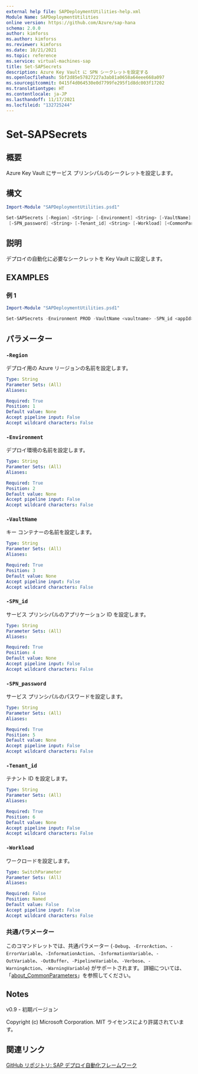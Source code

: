 ```yaml
---
external help file: SAPDeploymentUtilities-help.xml
Module Name: SAPDeploymentUtilities
online version: https://github.com/Azure/sap-hana
schema: 2.0.0
author: kimforss
ms.author: kimforss
ms.reviewer: kimforss
ms.date: 10/21/2021
ms.topic: reference
ms.service: virtual-machines-sap
title: Set-SAPSecrets
description: Azure Key Vault に SPN シークレットを設定する
ms.openlocfilehash: 5bf2d85e57827227a3ab81a0658a64eee668a097
ms.sourcegitcommit: 0415f4d064530e0d7799fe295f1d8dc003f17202
ms.translationtype: HT
ms.contentlocale: ja-JP
ms.lasthandoff: 11/17/2021
ms.locfileid: "132725244"
---
```

# Set-SAPSecrets

## 概要
Azure Key Vault にサービス プリンシパルのシークレットを設定します。

## 構文

```powershell
Import-Module "SAPDeploymentUtilities.psd1"

Set-SAPSecrets [-Region] <String> [-Environment] <String> [-VaultName] <String> [-SPN_id] <String>
 [-SPN_password] <String> [-Tenant_id] <String> [-Workload] [<CommonParameters>]
```

## 説明
デプロイの自動化に必要なシークレットを Key Vault に設定します。

## EXAMPLES

### 例 1

```powershell
Import-Module "SAPDeploymentUtilities.psd1"

Set-SAPSecrets -Environment PROD -VaultName <vaultname> -SPN_id <appId> -SPN_password <clientsecret> -Tenant_id <Tenant_idID>
```

## パラメーター

### `-Region`
デプロイ用の Azure リージョンの名前を設定します。

```yaml
Type: String
Parameter Sets: (All)
Aliases:

Required: True
Position: 1
Default value: None
Accept pipeline input: False
Accept wildcard characters: False
```

### `-Environment`
デプロイ環境の名前を設定します。

```yaml
Type: String
Parameter Sets: (All)
Aliases:

Required: True
Position: 2
Default value: None
Accept pipeline input: False
Accept wildcard characters: False
```

### `-VaultName`
キー コンテナーの名前を設定します。

```yaml
Type: String
Parameter Sets: (All)
Aliases:

Required: True
Position: 3
Default value: None
Accept pipeline input: False
Accept wildcard characters: False
```

### `-SPN_id`
サービス プリンシパルのアプリケーション ID を設定します。

```yaml
Type: String
Parameter Sets: (All)
Aliases:

Required: True
Position: 4
Default value: None
Accept pipeline input: False
Accept wildcard characters: False
```

### `-SPN_password`
サービス プリンシパルのパスワードを設定します。

```yaml
Type: String
Parameter Sets: (All)
Aliases:

Required: True
Position: 5
Default value: None
Accept pipeline input: False
Accept wildcard characters: False
```

### `-Tenant_id`
テナント ID を設定します。

```yaml
Type: String
Parameter Sets: (All)
Aliases:

Required: True
Position: 6
Default value: None
Accept pipeline input: False
Accept wildcard characters: False
```

### `-Workload`
ワークロードを設定します。

```yaml
Type: SwitchParameter
Parameter Sets: (All)
Aliases:

Required: False
Position: Named
Default value: False
Accept pipeline input: False
Accept wildcard characters: False
```

### 共通パラメーター
このコマンドレットでは、共通パラメーター (`-Debug`、`-ErrorAction`、`-ErrorVariable`、`-InformationAction`、`-InformationVariable`、`-OutVariable`、`-OutBuffer`、`-PipelineVariable`、`-Verbose`、`-WarningAction`、`-WarningVariable`) がサポートされます。 詳細については、「[about_CommonParameters](https://go.microsoft.com/fwlink/?LinkID=113216)」を参照してください。

## Notes
v0.9 - 初期バージョン


Copyright (c) Microsoft Corporation.
MIT ライセンスにより許諾されています。
## 関連リンク

[GitHub リポジトリ: SAP デプロイ自動化フレームワーク](https://github.com/Azure/sap-hana)
